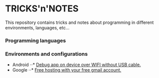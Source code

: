 # TRICKS'n'NOTES

This repository contains tricks and notes about programming in different environments, languages, etc...

### Programming languages

### Environments and configurations

* Android
⋅⋅* [Debug app on device over WIFI without USB cable.](android/debug_over_wifi.md)
* Google
⋅⋅* [Free hosting with your free gmail account.](google/free_hosting.md)
